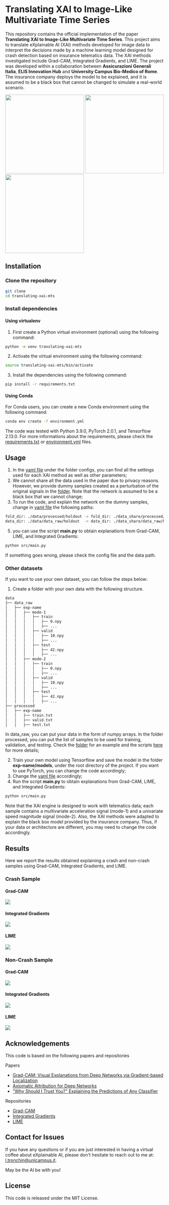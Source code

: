 # Translating XAI to Image-Like Multivariate Time Series

This repository contains the official implementation of the paper **Translating XAI to Image-Like Multivariate Time Series**.
This project aims to translate eXplainable AI (XAI) methods developed for image data to interpret the decisions made by a machine learning model designed for crash detection based on insurance telematics data. The XAI methods investigated include Grad-CAM, Integrated Gradients, and LIME.
The project was developed within a collaboration between **Assicurazioni Generali Italia**, **ELIS Innovation Hub** and **University Campus Bio-Medico of Rome**. The insurance company deploys the model to be explained, and it is assumed to be a black box that cannot be changed to simulate a real-world scenario.

<p float="left">
  <img src="docs/generali.png" width="250" />
  <img src="docs/ucbm.png" width="250" />
  <img src="docs/elis.png" width="250" />
</p>

## Installation

### Clone the repository

```bash
git clone
cd translating-xai-mts
```

### Install dependencies
#### Using virtualenv
1) First create a Python virtual environment (optional) using the following command:
```bash
python -m venv translating-xai-mts
```
2) Activate the virtual environment using the following command:
```bash
source translating-xai-mts/bin/activate
```
3) Install the dependencies using the following command:
```bash
pip install -r requirements.txt
```
#### Using Conda
For Conda users, you can create a new Conda environment using the following command:
```bash
conda env create -f environment.yml
```

The code was tested with Python 3.9.0, PyTorch 2.0.1, and Tensorflow 2.13.0.
For more informations about the requirements, please check the [requirements.txt](requirements/requirements.txt) or [environment.yml](requirements/environment.yml) files.

## Usage
1) In the [yaml file](configs/xai.yaml) under the folder configs, you can find all the settings used for each XAI method as well as other parameters;
2) We cannot share all the data used in the paper due to privacy reasons. However, we provide dummy samples created as a perturbation of the original signals in the [folder](data_share/data_raw/holdout). Note that the network is assumed to be a black box that we cannot change;
3) To run the code, and explain the network on the dummy samples, change in [yaml file](configs/xai.yaml) the following paths:
```bash
fold_dir: ./data/processed/holdout -> fold_dir: ./data_share/processed/holdout;
data_dir: ./data/data_raw/holdout  -> data_dir: ./data_share/data_raw/holdout; 
```

5) you can use the script **main.py** to obtain explanations from Grad-CAM, LIME, and Integrated Gradients:

```bash
python src/main.py
```
If something goes wrong, please check the config file and the data path.

### Other datasets
If you want to use your own dataset, you can follow the steps below:
1) Create a folder with your own data with the following structure.
```bash
data
├── data_raw
│   ├── exp-name
│   │   ├── mode-1
│   │   │   ├── train
│   │   │   │   ├── 0.npy
│   │   │   │   ├── ...
│   │   │   ├── valid
│   │   │   │   ├── 10.npy
│   │   │   │   ├── ...
│   │   │   ├── test
│   │   │   │   ├── 42.npy
│   │   │   │   ├── ...
│   │   ├── mode-2
│   │   │   ├── train
│   │   │   │   ├── 0.npy
│   │   │   │   ├── ...
│   │   │   ├── valid
│   │   │   │   ├── 10.npy
│   │   │   │   ├── ...
│   │   │   ├── test
│   │   │   │   ├── 42.npy
│   │   │   │   ├── ...
├── processed
│   ├── exp-name
│   │   ├── train.txt
│   │   ├── valid.txt
│   │   ├── test.txt
```
In data_raw, you can put your data in the form of numpy arrays. In the folder processed, you can put the list of samples to be used for training, validation, and testing. Check the [folder](data_share) for an example and the scripts [here](src/data) for more details;

2) Train your own model using Tensorflow and save the model in the folder **exp-name/models**, under the root directory of the project.  If you want to use PyTorch, you can change the code accordingly;
4) Change the [yaml file](configs/xai.yaml) accordingly;
4) Run the script **main.py** to obtain explanations from Grad-CAM, LIME, and Integrated Gradients:

```bash
python src/main.py
```

Note that the XAI engine is designed to work with telematics data; each sample contains a multivariate acceleration signal (mode-1) and a univariate speed magnitude signal (mode-2). Also, the XAI methods were adapted to explain the black box model provided by the insurance company. 
Thus, if your data or architecture are different, you may need to change the code accordingly.

## Results

Here we report the results obtained explaining a crash and non-crash samples using Grad-CAM, Integrated Gradients, and LIME.
### Crash Sample

#### Grad-CAM
<p float="left">
  <img src="docs/crash/gradcam_xai.png"/>
</p>

#### Integrated Gradients
<p float="left">
  <img src="docs/crash/ig_xai.png"/>
</p>

#### LIME
<p float="left">
  <img src="docs/crash/heatmap_lime.png"/>
</p>

### Non-Crash Sample

#### Grad-CAM
<p float="left">
  <img src="docs/non-crash/gradcam_xai.png"/>
</p>

#### Integrated Gradients
<p float="left">
  <img src="docs/non-crash/ig_xai.png"/>
</p>

#### LIME
<p float="left">
  <img src="docs/non-crash/heatmap_lime.png"/>
</p>

## Acknowledgements

This code is based on the following papers and repositories

Papers
- [Grad-CAM: Visual Explanations from Deep Networks via Gradient-based Localization](https://arxiv.org/abs/1610.02391)
- [Axiomatic Attribution for Deep Networks](https://arxiv.org/abs/1703.01365)
- ["Why Should I Trust You?" Explaining the Predictions of Any Classifier](https://arxiv.org/abs/1602.04938)

Repositories
- [Grad-CAM](https://github.com/ramprs/grad-cam.git)
- [Integrated Gradients](https://github.com/ankurtaly/Integrated-Gradients.git)
- [LIME](https://github.com/marcotcr/lime.git)

## Contact for Issues

If you have any questions or if you are just interested in having a virtual coffee about eXplainable AI, 
please don't hesitate to reach out to me at: [l.tronchin@unicampus.it](l.tronchin@unicampus.it).

May be the AI be with you!

## License

This code is released under the MIT License.
